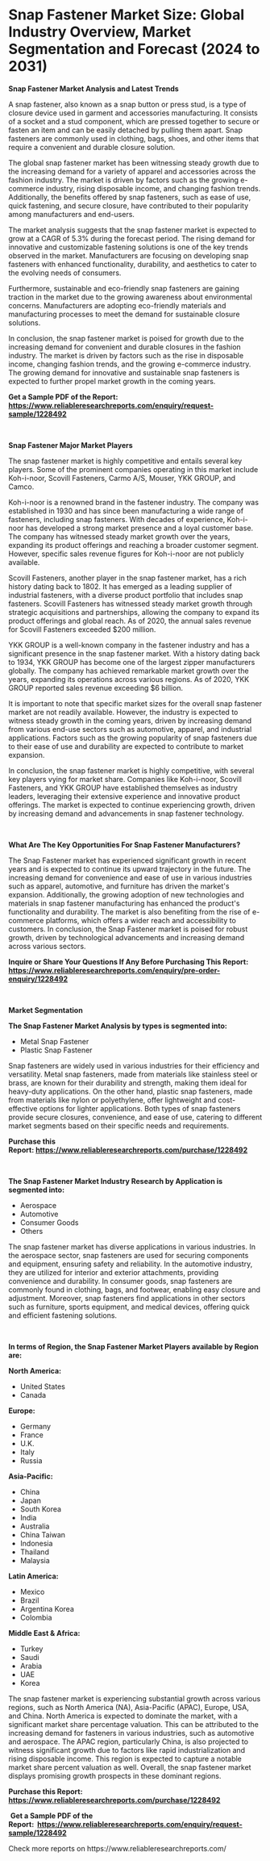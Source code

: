 <p><h1>Snap Fastener Market Size: Global Industry Overview, Market Segmentation and Forecast (2024 to 2031)</h1></p><p><strong>Snap Fastener Market Analysis and Latest Trends</strong></p>
<p><p>A snap fastener, also known as a snap button or press stud, is a type of closure device used in garment and accessories manufacturing. It consists of a socket and a stud component, which are pressed together to secure or fasten an item and can be easily detached by pulling them apart. Snap fasteners are commonly used in clothing, bags, shoes, and other items that require a convenient and durable closure solution.</p><p>The global snap fastener market has been witnessing steady growth due to the increasing demand for a variety of apparel and accessories across the fashion industry. The market is driven by factors such as the growing e-commerce industry, rising disposable income, and changing fashion trends. Additionally, the benefits offered by snap fasteners, such as ease of use, quick fastening, and secure closure, have contributed to their popularity among manufacturers and end-users.</p><p>The market analysis suggests that the snap fastener market is expected to grow at a CAGR of 5.3% during the forecast period. The rising demand for innovative and customizable fastening solutions is one of the key trends observed in the market. Manufacturers are focusing on developing snap fasteners with enhanced functionality, durability, and aesthetics to cater to the evolving needs of consumers.</p><p>Furthermore, sustainable and eco-friendly snap fasteners are gaining traction in the market due to the growing awareness about environmental concerns. Manufacturers are adopting eco-friendly materials and manufacturing processes to meet the demand for sustainable closure solutions.</p><p>In conclusion, the snap fastener market is poised for growth due to the increasing demand for convenient and durable closures in the fashion industry. The market is driven by factors such as the rise in disposable income, changing fashion trends, and the growing e-commerce industry. The growing demand for innovative and sustainable snap fasteners is expected to further propel market growth in the coming years.</p></p>
<p><strong>Get a Sample PDF of the Report:&nbsp; <a href="https://www.reliableresearchreports.com/enquiry/request-sample/1228492">https://www.reliableresearchreports.com/enquiry/request-sample/1228492</a></strong></p>
<p>&nbsp;</p>
<p><strong>Snap Fastener Major Market Players</strong></p>
<p><p>The snap fastener market is highly competitive and entails several key players. Some of the prominent companies operating in this market include Koh-i-noor, Scovill Fasteners, Carmo A/S, Mouser, YKK GROUP, and Camco.</p><p>Koh-i-noor is a renowned brand in the fastener industry. The company was established in 1930 and has since been manufacturing a wide range of fasteners, including snap fasteners. With decades of experience, Koh-i-noor has developed a strong market presence and a loyal customer base. The company has witnessed steady market growth over the years, expanding its product offerings and reaching a broader customer segment. However, specific sales revenue figures for Koh-i-noor are not publicly available.</p><p>Scovill Fasteners, another player in the snap fastener market, has a rich history dating back to 1802. It has emerged as a leading supplier of industrial fasteners, with a diverse product portfolio that includes snap fasteners. Scovill Fasteners has witnessed steady market growth through strategic acquisitions and partnerships, allowing the company to expand its product offerings and global reach. As of 2020, the annual sales revenue for Scovill Fasteners exceeded $200 million.</p><p>YKK GROUP is a well-known company in the fastener industry and has a significant presence in the snap fastener market. With a history dating back to 1934, YKK GROUP has become one of the largest zipper manufacturers globally. The company has achieved remarkable market growth over the years, expanding its operations across various regions. As of 2020, YKK GROUP reported sales revenue exceeding $6 billion.</p><p>It is important to note that specific market sizes for the overall snap fastener market are not readily available. However, the industry is expected to witness steady growth in the coming years, driven by increasing demand from various end-use sectors such as automotive, apparel, and industrial applications. Factors such as the growing popularity of snap fasteners due to their ease of use and durability are expected to contribute to market expansion.</p><p>In conclusion, the snap fastener market is highly competitive, with several key players vying for market share. Companies like Koh-i-noor, Scovill Fasteners, and YKK GROUP have established themselves as industry leaders, leveraging their extensive experience and innovative product offerings. The market is expected to continue experiencing growth, driven by increasing demand and advancements in snap fastener technology.</p></p>
<p>&nbsp;</p>
<p><strong>What Are The Key Opportunities For Snap Fastener Manufacturers?</strong></p>
<p><p>The Snap Fastener market has experienced significant growth in recent years and is expected to continue its upward trajectory in the future. The increasing demand for convenience and ease of use in various industries such as apparel, automotive, and furniture has driven the market's expansion. Additionally, the growing adoption of new technologies and materials in snap fastener manufacturing has enhanced the product's functionality and durability. The market is also benefiting from the rise of e-commerce platforms, which offers a wider reach and accessibility to customers. In conclusion, the Snap Fastener market is poised for robust growth, driven by technological advancements and increasing demand across various sectors.</p></p>
<p><strong>Inquire or Share Your Questions If Any Before Purchasing This Report: <a href="https://www.reliableresearchreports.com/enquiry/pre-order-enquiry/1228492">https://www.reliableresearchreports.com/enquiry/pre-order-enquiry/1228492</a></strong></p>
<p>&nbsp;</p>
<p><strong>Market Segmentation</strong></p>
<p><strong>The Snap Fastener Market Analysis by types is segmented into:</strong></p>
<p><ul><li>Metal Snap Fastener</li><li>Plastic Snap Fastener</li></ul></p>
<p><p>Snap fasteners are widely used in various industries for their efficiency and versatility. Metal snap fasteners, made from materials like stainless steel or brass, are known for their durability and strength, making them ideal for heavy-duty applications. On the other hand, plastic snap fasteners, made from materials like nylon or polyethylene, offer lightweight and cost-effective options for lighter applications. Both types of snap fasteners provide secure closures, convenience, and ease of use, catering to different market segments based on their specific needs and requirements.</p></p>
<p><strong>Purchase this Report:&nbsp;<a href="https://www.reliableresearchreports.com/purchase/1228492">https://www.reliableresearchreports.com/purchase/1228492</a></strong></p>
<p>&nbsp;</p>
<p><strong>The Snap Fastener Market Industry Research by Application is segmented into:</strong></p>
<p><ul><li>Aerospace</li><li>Automotive</li><li>Consumer Goods</li><li>Others</li></ul></p>
<p><p>The snap fastener market has diverse applications in various industries. In the aerospace sector, snap fasteners are used for securing components and equipment, ensuring safety and reliability. In the automotive industry, they are utilized for interior and exterior attachments, providing convenience and durability. In consumer goods, snap fasteners are commonly found in clothing, bags, and footwear, enabling easy closure and adjustment. Moreover, snap fasteners find applications in other sectors such as furniture, sports equipment, and medical devices, offering quick and efficient fastening solutions.</p></p>
<p>&nbsp;</p>
<p><strong>In terms of Region, the Snap Fastener Market Players available by Region are:</strong></p>
<p>
    <p> <strong> North America: </strong>
        <ul>
            <li>United States</li>
            <li>Canada</li>
        </ul>
        </p> 
    <p> <strong> Europe: </strong>
        <ul>
            <li>Germany</li>
            <li>France</li>
            <li>U.K.</li>
            <li>Italy</li>
            <li>Russia</li>
        </ul>
        </p> 
    <p> <strong> Asia-Pacific: </strong>
        <ul>
            <li>China</li>
            <li>Japan</li>
            <li>South Korea</li>
            <li>India</li>
            <li>Australia</li>
            <li>China Taiwan</li>
            <li>Indonesia</li>
            <li>Thailand</li>
            <li>Malaysia</li>
        </ul>
        </p> 
    <p> <strong> Latin America: </strong>
        <ul>
            <li>Mexico</li>
            <li>Brazil</li>
            <li>Argentina Korea</li>
            <li>Colombia</li>
        </ul>
        </p> 
    <p> <strong> Middle East & Africa: </strong>
        <ul>
            <li>Turkey</li>
            <li>Saudi</li>
            <li>Arabia</li>
            <li>UAE</li>
            <li>Korea</li>
        </ul>
    </p>
    </p>
<p><p>The snap fastener market is experiencing substantial growth across various regions, such as North America (NA), Asia-Pacific (APAC), Europe, USA, and China. North America is expected to dominate the market, with a significant market share percentage valuation. This can be attributed to the increasing demand for fasteners in various industries, such as automotive and aerospace. The APAC region, particularly China, is also projected to witness significant growth due to factors like rapid industrialization and rising disposable income. This region is expected to capture a notable market share percent valuation as well. Overall, the snap fastener market displays promising growth prospects in these dominant regions.</p></p>
<p><strong>Purchase this Report: <a href="https://www.reliableresearchreports.com/purchase/1228492">https://www.reliableresearchreports.com/purchase/1228492</a></strong></p>
<p>&nbsp;<strong>Get a Sample PDF of the Report:&nbsp;&nbsp;<a href="https://www.reliableresearchreports.com/enquiry/request-sample/1228492">https://www.reliableresearchreports.com/enquiry/request-sample/1228492</a></strong></p>
<p><strong></strong></p>
<p>Check more reports on https://www.reliableresearchreports.com/</p>